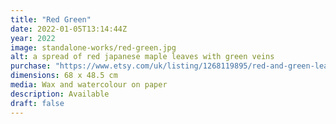 ```yaml
---
title: "Red Green"
date: 2022-01-05T13:14:44Z
year: 2022
image: standalone-works/red-green.jpg
alt: a spread of red japanese maple leaves with green veins
purchase: "https://www.etsy.com/uk/listing/1268119895/red-and-green-leaves"
dimensions: 68 x 48.5 cm
media: Wax and watercolour on paper
description: Available
draft: false
---
```


